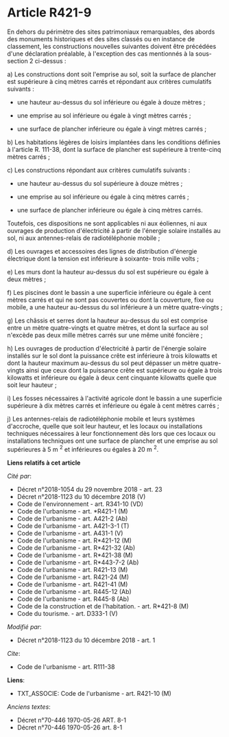 # Article R421-9

En dehors du périmètre des sites patrimoniaux remarquables, des abords des monuments historiques et des sites classés ou en
instance de classement, les constructions nouvelles suivantes doivent être précédées d'une déclaration préalable, à
l'exception des cas mentionnés à la sous-section 2 ci-dessus :

a) Les constructions dont soit l'emprise au sol, soit la surface de plancher est supérieure à cinq mètres carrés et répondant
aux critères cumulatifs suivants :

- une hauteur au-dessus du sol inférieure ou égale à douze mètres ;

- une emprise au sol inférieure ou égale à vingt mètres carrés ;

- une surface de plancher inférieure ou égale à vingt mètres carrés ;

b) Les habitations légères de loisirs implantées dans les conditions définies à l'article R. 111-38, dont la surface de
plancher est supérieure à trente-cinq mètres carrés ;

c) Les constructions répondant aux critères cumulatifs suivants :

- une hauteur au-dessus du sol supérieure à douze mètres ;

- une emprise au sol inférieure ou égale à cinq mètres carrés ;

- une surface de plancher inférieure ou égale à cinq mètres carrés.

Toutefois, ces dispositions ne sont applicables ni aux éoliennes, ni aux ouvrages de production d'électricité à partir de
l'énergie solaire installés au sol, ni aux antennes-relais de radiotéléphonie mobile ;

d) Les ouvrages et accessoires des lignes de distribution d'énergie électrique dont la tension est inférieure à soixante-
trois mille volts ;

e) Les murs dont la hauteur au-dessus du sol est supérieure ou égale à deux mètres ;

f) Les piscines dont le bassin a une superficie inférieure ou égale à cent mètres carrés et qui ne sont pas couvertes ou dont
la couverture, fixe ou mobile, a une hauteur au-dessus du sol inférieure à un mètre quatre-vingts ;

g) Les châssis et serres dont la hauteur au-dessus du sol est comprise entre un mètre quatre-vingts et quatre mètres, et dont
la surface au sol n'excède pas deux mille mètres carrés sur une même unité foncière ;

h) Les ouvrages de production d'électricité à partir de l'énergie solaire installés sur le sol dont la puissance crête est
inférieure à trois kilowatts et dont la hauteur maximum au-dessus du sol peut dépasser un mètre quatre-vingts ainsi que ceux
dont la puissance crête est supérieure ou égale à trois kilowatts et inférieure ou égale à deux cent cinquante kilowatts
quelle que soit leur hauteur ;

i) Les fosses nécessaires à l'activité agricole dont le bassin a une superficie supérieure à dix mètres carrés et inférieure
ou égale à cent mètres carrés ;

j) Les antennes-relais de radiotéléphonie mobile et leurs systèmes d'accroche, quelle que soit leur hauteur, et les locaux ou
installations techniques nécessaires à leur fonctionnement dès lors que ces locaux ou installations techniques ont une
surface de plancher et une emprise au sol supérieures à 5 m
  <sup>2</sup> et inférieures ou égales à 20 m
  <sup>2</sup>.

**Liens relatifs à cet article**

_Cité par_:

  - Décret n°2018-1054 du 29 novembre 2018 - art. 23
  - Décret n°2018-1123 du 10 décembre 2018 (V)
  - Code de l'environnement - art. R341-10 (VD)
  - Code de l'urbanisme - art. *R421-1 (M)
  - Code de l'urbanisme - art. A421-2 (Ab)
  - Code de l'urbanisme - art. A421-3-1 (T)
  - Code de l'urbanisme - art. A431-1 (V)
  - Code de l'urbanisme - art. R*421-12 (M)
  - Code de l'urbanisme - art. R*421-32 (Ab)
  - Code de l'urbanisme - art. R*421-38 (M)
  - Code de l'urbanisme - art. R*443-7-2 (Ab)
  - Code de l'urbanisme - art. R421-13 (M)
  - Code de l'urbanisme - art. R421-24 (M)
  - Code de l'urbanisme - art. R421-41 (M)
  - Code de l'urbanisme - art. R445-12 (Ab)
  - Code de l'urbanisme - art. R445-8 (Ab)
  - Code de la construction et de l'habitation. - art. R*421-8 (M)
  - Code du tourisme. - art. D333-1 (V)

_Modifié par_:

  - Décret n°2018-1123 du 10 décembre 2018 - art. 1

_Cite_:

  - Code de l'urbanisme - art. R111-38

**Liens**:

  - TXT_ASSOCIE: Code de l'urbanisme - art. R421-10 (M)

_Anciens textes_:

  - Décret n°70-446 1970-05-26 ART. 8-1
  - Décret n°70-446 1970-05-26 art. 8-1
